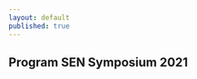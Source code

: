 ```yaml
---
layout: default
published: true
---
```


## Program SEN Symposium 2021

<!--
{: .table .table-striped}
|  09:30 | Admission and welcome
|  09:50 | Opening
|  10:00 | Wil van der Aalst (RWTH Aachen University) - *Process Mining: How to pick your automation battles?* <br> session chair: Jorge Perez 
|  10:40 | Coffee
|  11:10 | Vasilios Andrikopoulos (University of Groningen) - *Cost efficiency in software (re)architecting*  <br> session chair: Yanja Dajsuren
|  11:50 | Alexandra Silva (University College London) - *An algebraic framework to reason about concurrency* <br> session chair: Jorge Perez 
|  12:30 | VERSEN Announcements
|  12:45 | Lunch and posters
|  13:45 | Jan van Zoest (Royal Philips) - *Philips HealthSuite, architecting at scale for the health continuum*  <br> session chair: Yanja Dajsuren
|  14:25 | Veelasha Moonsamy (Radboud University) - *Software security for smart mobile devices* <br> session chair: Wouter Swierstra
|  15:05 | Coffee
|  15:35 | Lightning talks
|  16:20 | Dino Distefano (Facebook) - *Static Performance Analysis* <br> session chair: Wouter Swierstra
|  17:00 | Awards ceremony
|  17:15 | Drinks
|  18:00 | Closing


#### List of accepted lightning talks and posters

* Petra Heck and Luís Cruz. Software Engineering for Machine Learning Applications
* Roberto Verdecchia. Architectural Technical Debt: Taming the Beast
* Enrique Larios Vargas and Luís Cruz. Software Engineering and Mental Health
* Eleni Constantinou. Software ecosystem evolution: Past research and the road ahead
* Emitzá Guzmán. Analyzing User Feedback for Software Evolution
* Héctor Cadavid. A Software Engineering perspective on Systems of Systems architecting
* Ilias Gerostathopoulos. Architecture-Based Self-Adaptation: Open Challenges and Promising Directions
* Yaping Luo, Tanja Vos, Pekka Aho and Kevin van der Vlist. ITEA3 IVVES project: Industrial-grade verification and validation of evolving systems (In Finance)
* Bert de Brock. Where should I publish?
-->